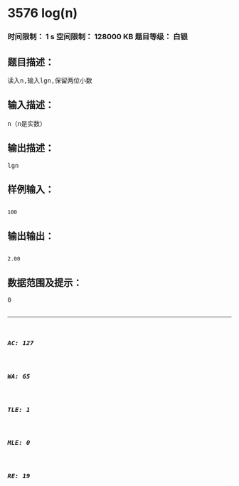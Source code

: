 # 3576 log(n)   
### 时间限制： 1 s     空间限制： 128000 KB     题目等级： 白银  
## 题目描述：  

<pre>
读入n,输入lgn,保留两位小数
</pre>
  
  
## 输入描述：  

<pre>
n（n是实数）
</pre>
  
  
## 输出描述：  

<pre>
lgn
</pre>
  
  
## 样例输入：  

<pre><code>
100
</code></pre>
  
  
## 输出输出：  

<pre><code>
2.00
</code></pre>
  
  
## 数据范围及提示：  

<pre>
0<n<maxlongint
</pre>
  
  
***  

##### AC: 127  
##### WA: 65  
##### TLE: 1  
##### MLE: 0  
##### RE: 19  
